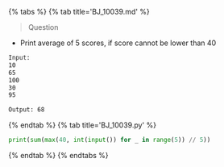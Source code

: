{% tabs %}
{% tab title='BJ_10039.md' %}

> Question

* Print average of 5 scores, if score cannot be lower than 40

```txt
Input:
10
65
100
30
95

Output: 68
```

{% endtab %}
{% tab title='BJ_10039.py' %}

```py
print(sum(max(40, int(input()) for _ in range(5)) // 5))
```

{% endtab %}
{% endtabs %}
